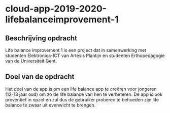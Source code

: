 # cloud-app-2019-2020-lifebalanceimprovement-1 

## Beschrijving opdracht
Life balance improvement 1 is een project dat in samenwerking met studenten Elektronica-ICT van Artesis Plantijn en studenten Erthopedagogie van de Universiteit Gent.

## Doel van de opdracht
Het doel van de app is om een life balance app te creëren voor jongeren (12-18 jaar oud) om zo de life balance van hen te verbeteren. De app is ook preventief in opzet en zal dus de gebruiker proberen te behoeden zijn life balance te zwaar uit evenwicht te brengen.
